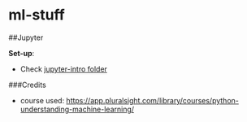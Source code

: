 # ml-stuff
##Jupyter

**Set-up**:
- Check [jupyter-intro folder](https://github.com/xR86/ml-stuff/tree/master/jupyter-intro)

###Credits

- course used: https://app.pluralsight.com/library/courses/python-understanding-machine-learning/
